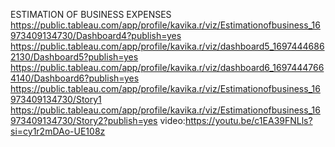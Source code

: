 ESTIMATION OF BUSINESS EXPENSES
https://public.tableau.com/app/profile/kavika.r/viz/Estimationofbusiness_16973409134730/Dashboard4?publish=yes
https://public.tableau.com/app/profile/kavika.r/viz/dashboard5_16974446862130/Dashboard5?publish=yes
https://public.tableau.com/app/profile/kavika.r/viz/dashboard6_16974447664140/Dashboard6?publish=yes
https://public.tableau.com/app/profile/kavika.r/viz/Estimationofbusiness_16973409134730/Story1
https://public.tableau.com/app/profile/kavika.r/viz/Estimationofbusiness_16973409134730/Story2?publish=yes
video:https://youtu.be/c1EA39FNLls?si=cy1r2mDAo-UE108z
